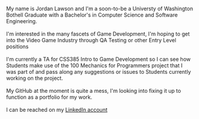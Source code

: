 My name is Jordan Lawson and I'm a soon-to-be a Universty of Washington Bothell Graduate with a Bachelor's in Computer Science and Software Engineering. <br /><br />
I'm interested in the many fascets of Game Development, I'm hoping to get into the Video Game Industry through QA Testing or other Entry Level positions <br /><br />
I'm currently a TA for CSS385 Intro to Game Development so I can see how Students make use of the 100 Mechanics for Programmers project that I was part of and pass
 along any suggestions or issues to Students currently working on the project. <br /><br />
My GitHub at the moment is quite a mess, I'm looking into fixing it up to function as a portfolio for my work.<br /><br />
I can be reached on my [LinkedIn account](https://www.linkedin.com/in/jordan-lawson-812829149/)

<!---
jlawso06/jlawso06 is a ✨ special ✨ repository because its `README.md` (this file) appears on your GitHub profile.
You can click the Preview link to take a look at your changes.
--->
